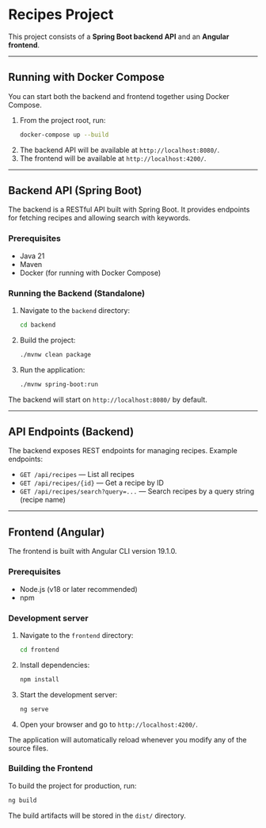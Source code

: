 # Recipes Project

This project consists of a **Spring Boot backend API** and an **Angular frontend**.

---

## Running with Docker Compose

You can start both the backend and frontend together using Docker Compose.

1. From the project root, run:
   ```bash
   docker-compose up --build
   ```
2. The backend API will be available at `http://localhost:8080/`.
3. The frontend will be available at `http://localhost:4200/`.

---

## Backend API (Spring Boot)

The backend is a RESTful API built with Spring Boot. It provides endpoints for fetching recipes and allowing search with keywords.

### Prerequisites

- Java 21
- Maven
- Docker (for running with Docker Compose)

### Running the Backend (Standalone)

1. Navigate to the `backend` directory:
   ```bash
   cd backend
   ```
2. Build the project:
   ```bash
   ./mvnw clean package
   ```
3. Run the application:
   ```bash
   ./mvnw spring-boot:run
   ```

The backend will start on `http://localhost:8080/` by default.

---

## API Endpoints (Backend)

The backend exposes REST endpoints for managing recipes. Example endpoints:

- `GET /api/recipes` — List all recipes
- `GET /api/recipes/{id}` — Get a recipe by ID
- `GET /api/recipes/search?query=...` — Search recipes by a query string (recipe name)

---

## Frontend (Angular)

The frontend is built with Angular CLI version 19.1.0.

### Prerequisites

- Node.js (v18 or later recommended)
- npm

### Development server

1. Navigate to the `frontend` directory:
   ```bash
   cd frontend
   ```
2. Install dependencies:
   ```bash
   npm install
   ```
3. Start the development server:
   ```bash
   ng serve
   ```
4. Open your browser and go to `http://localhost:4200/`.

The application will automatically reload whenever you modify any of the source files.

### Building the Frontend

To build the project for production, run:

```bash
ng build
```

The build artifacts will be stored in the `dist/` directory.
